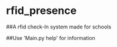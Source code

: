 # rfid_presence

##A rfid check-In system made for schools


##Use 'Main.py help' for information


